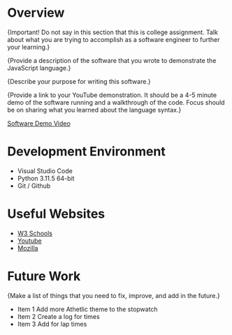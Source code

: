 # Overview

{Important! Do not say in this section that this is college assignment. Talk about what you are trying to accomplish as a software engineer to further your learning.}

{Provide a description of the software that you wrote to demonstrate the JavaScript language.}

{Describe your purpose for writing this software.}

{Provide a link to your YouTube demonstration. It should be a 4-5 minute demo of the software running and a walkthrough of the code. Focus should be on sharing what you learned about the language syntax.}

[Software Demo Video](http://youtube.link.goes.here)

# Development Environment

* Visual Studio Code
* Python 3.11.5 64-bit
* Git / Github

# Useful Websites


- [W3 Schools](https://www.w3schools.com/css/)
- [Youtube](https://www.youtube.com/)
- [Mozilla](https://developer.mozilla.org/en-US/docs/Web/JavaScript)



# Future Work

{Make a list of things that you need to fix, improve, and add in the future.}

- Item 1 Add more Athetlic theme to the stopwatch 
- Item 2 Create a log for times 
- Item 3 Add for lap times